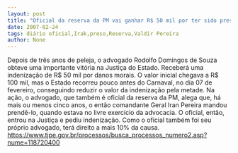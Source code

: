 ```yaml
---
layout: post
title: "Oficial da reserva da PM vai ganhar R$ 50 mil por ter sido preso indevidamente por Irã Pereira"
date: 2007-02-24
tags: diário oficial,Irak,preso,Reserva,Valdir Pereira
author: None
---
```

Depois de três anos de peleja, o advogado Rodolfo Domingos de Souza obteve uma importante vitória na Justiça do Estado.
Receberá uma indenização de R$ 50 mil por danos morais. 
O valor inicial chegava a R$ 100 mil, mas o Estado recorreu pouco antes do Carnaval, no dia 07 de fevereiro, conseguindo reduzir o valor da indenização pela metade.
Na ação, o advogado, que também é oficial da reserva da PM, alega que, há mais ou menos cinco anos, o então comandante Geral Iran Pereira mandou prendê-lo, quando estava no livre exercício da advocacia. 
O oficial, então, entrou na Justiça e pediu indenização.
Como o oficial também foi seu próprio advogado, terá direito a mais 10% da causa.
https://www.tjpe.gov.br/processos/busca_processos_numero2.asp?nume=118720400 